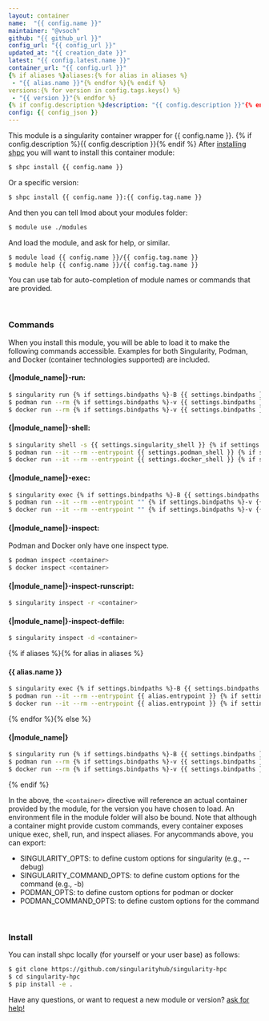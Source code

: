 ```yaml
---
layout: container
name:  "{{ config.name }}"
maintainer: "@vsoch"
github: "{{ github_url }}"
config_url: "{{ config_url }}"
updated_at: "{{ creation_date }}"
latest: "{{ config.latest.name }}"
container_url: "{{ config.url }}"
{% if aliases %}aliases:{% for alias in aliases %}
 - "{{ alias.name }}"{% endfor %}{% endif %}
versions:{% for version in config.tags.keys() %}
 - "{{ version }}"{% endfor %}
{% if config.description %}description: "{{ config.description }}"{% endif %}
config: {{ config_json }}
---
```


This module is a singularity container wrapper for {{ config.name }}.
{% if config.description %}{{ config.description }}{% endif %}
After [installing shpc](#install) you will want to install this container module:


```bash
$ shpc install {{ config.name }}
```

Or a specific version:

```bash
$ shpc install {{ config.name }}:{{ config.tag.name }}
```

And then you can tell lmod about your modules folder:

```bash
$ module use ./modules
```

And load the module, and ask for help, or similar.

```bash
$ module load {{ config.name }}/{{ config.tag.name }}
$ module help {{ config.name }}/{{ config.tag.name }}
```

You can use tab for auto-completion of module names or commands that are provided.

<br>

### Commands

When you install this module, you will be able to load it to make the following commands accessible.
Examples for both Singularity, Podman, and Docker (container technologies supported) are included.

#### {|module_name|}-run:

```bash
$ singularity run {% if settings.bindpaths %}-B {{ settings.bindpaths }} {% endif %}<container>
$ podman run --rm {% if settings.bindpaths %}-v {{ settings.bindpaths }} {% endif %} -v ${PWD} -w ${PWD} <container>
$ docker run --rm {% if settings.bindpaths %}-v {{ settings.bindpaths }} {% endif %} -v ${PWD} -w ${PWD} <container>
```

#### {|module_name|}-shell:

```bash
$ singularity shell -s {{ settings.singularity_shell }} {% if settings.bindpaths %}-B {{ settings.bindpaths }} {% endif %}<container>
$ podman run --it --rm --entrypoint {{ settings.podman_shell }} {% if settings.bindpaths %}-v {{ settings.bindpaths }} {% endif %} -v ${PWD} -w ${PWD} <container>
$ docker run --it --rm --entrypoint {{ settings.docker_shell }} {% if settings.bindpaths %}-v {{ settings.bindpaths }} {% endif %} -v ${PWD} -w ${PWD} <container>
```

#### {|module_name|}-exec:

```bash
$ singularity exec {% if settings.bindpaths %}-B {{ settings.bindpaths }} {% endif %}<container> "$@"
$ podman run --it --rm --entrypoint "" {% if settings.bindpaths %}-v {{ settings.bindpaths }} {% endif %} -v ${PWD} -w ${PWD} <container> "$@"
$ docker run --it --rm --entrypoint "" {% if settings.bindpaths %}-v {{ settings.bindpaths }} {% endif %} -v ${PWD} -w ${PWD} <container> "$@"
```

#### {|module_name|}-inspect:

Podman and Docker only have one inspect type.

```bash
$ podman inspect <container>
$ docker inspect <container>
```

#### {|module_name|}-inspect-runscript:

```bash
$ singularity inspect -r <container>
```

#### {|module_name|}-inspect-deffile:

```bash
$ singularity inspect -d <container>
```

{% if aliases %}{% for alias in aliases %}
#### {{ alias.name }}

```bash
$ singularity exec {% if settings.bindpaths %}-B {{ settings.bindpaths }} {% endif %}{% if alias.options %}{{ alias.options }} {% endif %}<container> {{ alias.command }}
$ podman run --it --rm --entrypoint {{ alias.entrypoint }} {% if settings.bindpaths %}-v {{ settings.bindpaths }} {% endif %} {% if alias.options %}{{ alias.options }} {% endif %} -v ${PWD} -w ${PWD} <container> -c "{{ alias.args }} $@"
$ docker run --it --rm --entrypoint {{ alias.entrypoint }} {% if settings.bindpaths %}-v {{ settings.bindpaths }} {% endif %} {% if alias.options %}{{ alias.options }} {% endif %} -v ${PWD} -w ${PWD} <container> -c "{{ alias.args }} $@"
```

{% endfor %}{% else %}

#### {|module_name|}

```bash
$ singularity run {% if settings.bindpaths %}-B {{ settings.bindpaths }}{% endif %}<container>
$ podman run --rm {% if settings.bindpaths %}-v {{ settings.bindpaths }}{% endif %} -v ${PWD} -w ${PWD} <container>
$ docker run --rm {% if settings.bindpaths %}-v {{ settings.bindpaths }}{% endif %} -v ${PWD} -w ${PWD} <container>
```
{% endif %}

In the above, the `<container>` directive will reference an actual container provided
by the module, for the version you have chosen to load. An environment file in the
module folder will also be bound. Note that although a container
might provide custom commands, every container exposes unique exec, shell, run, and
inspect aliases. For anycommands above, you can export:

 - SINGULARITY_OPTS: to define custom options for singularity (e.g., --debug)
 - SINGULARITY_COMMAND_OPTS: to define custom options for the command (e.g., -b)
 - PODMAN_OPTS: to define custom options for podman or docker
 - PODMAN_COMMAND_OPTS: to define custom options for the command

<br>

### Install

You can install shpc locally (for yourself or your user base) as follows:

```bash
$ git clone https://github.com/singularityhub/singularity-hpc
$ cd singularity-hpc
$ pip install -e .
```

Have any questions, or want to request a new module or version? [ask for help!](https://github.com/singularityhub/singularity-hpc/issues)

